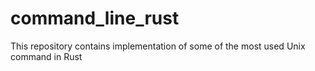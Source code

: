 # command_line_rust
This repository contains implementation of some of the most used Unix command in Rust
